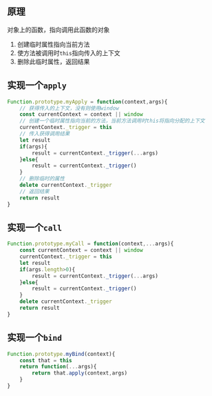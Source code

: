 ## 原理
对象上的函数，指向调用此函数的对象
1. 创建临时属性指向当前方法
2. 使方法被调用时`this`指向传入的上下文
3. 删除此临时属性，返回结果

## 实现一个`apply`
```javascript
Function.prototype.myApply = function(context,args){
    // 获得传入的上下文，没有则使用window
    const currentContext = context || window
    // 创建一个临时属性指向当前的方法，当前方法调用时this将指向分配的上下文
    currentContext._trigger = this
    // 传入获得调用结果
    let result
    if(args){
        result = currentContext._trigger(...args)
    }else{
        result = currentContext._trigger()
    }
    // 删除临时的属性
    delete currentContext._trigger
    // 返回结果
    return result
}
```

## 实现一个`call`
```javascript
Function.prototype.myCall = function(context,...args){
    const currentContext = context || window
    currentContext._trigger = this
    let result
    if(args.length>0){
        result = currentContext._trigger(...args)
    }else{
        result = currentContext._trigger()
    }
    delete currentContext._trigger
    return result
}

```

## 实现一个`bind`
```javascript
Function.prototype.myBind(context){
    const that = this
    return function(...args){
        return that.apply(context,args)
    }
}
```
